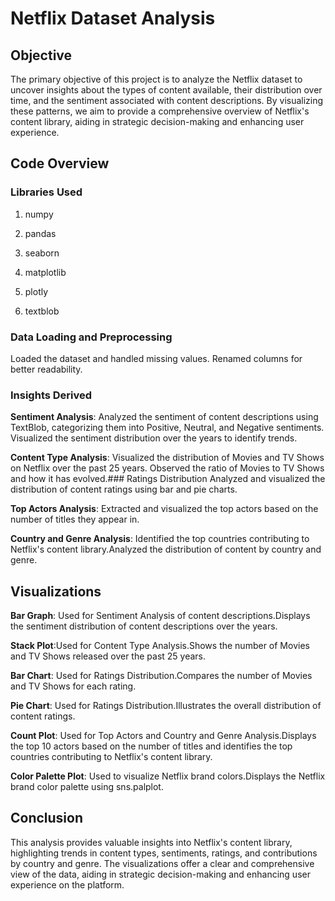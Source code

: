 # Netflix Dataset Analysis


## Objective

The primary objective of this project is to analyze the Netflix dataset to uncover insights about the types of content available, their distribution over time, and the sentiment associated with content descriptions. By visualizing these patterns, we aim to provide a comprehensive overview of Netflix's content library, aiding in strategic decision-making and enhancing user experience.

## Code Overview

### Libraries Used

1. numpy

2. pandas

3. seaborn

4. matplotlib

5. plotly

6. textblob

### Data Loading and Preprocessing

Loaded the dataset and handled missing values.
Renamed columns for better readability.

### Insights Derived


**Sentiment Analysis**: Analyzed the sentiment of content descriptions using TextBlob, categorizing them into Positive, Neutral, and Negative sentiments.
Visualized the sentiment distribution over the years to identify trends.


**Content Type Analysis**: Visualized the distribution of Movies and TV Shows on Netflix over the past 25 years.
Observed the ratio of Movies to TV Shows and how it has evolved.### Ratings Distribution
Analyzed and visualized the distribution of content ratings using bar and pie charts.


**Top Actors Analysis**: Extracted and visualized the top actors based on the number of titles they appear in.


**Country and Genre Analysis**: Identified the top countries contributing to Netflix's content library.Analyzed the distribution of content by country and genre.


## Visualizations

**Bar Graph**: Used for Sentiment Analysis of content descriptions.Displays the sentiment distribution of content descriptions over the years.


**Stack Plot**:Used for Content Type Analysis.Shows the number of Movies and TV Shows released over the past 25 years.


**Bar Chart**: Used for Ratings Distribution.Compares the number of Movies and TV Shows for each rating.


**Pie Chart**: Used for Ratings Distribution.Illustrates the overall distribution of content ratings.


**Count Plot**: Used for Top Actors and Country and Genre Analysis.Displays the top 10 actors based on the number of titles and identifies the top countries contributing to Netflix's content library.


**Color Palette Plot**: Used to visualize Netflix brand colors.Displays the Netflix brand color palette using sns.palplot.


## Conclusion
This analysis provides valuable insights into Netflix's content library, highlighting trends in content types, sentiments, ratings, and contributions by country and genre. The visualizations offer a clear and comprehensive view of the data, aiding in strategic decision-making and enhancing user experience on the platform.
